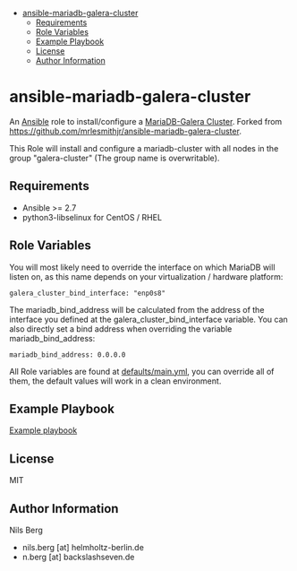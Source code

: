 <!-- START doctoc generated TOC please keep comment here to allow auto update -->

<!-- DON'T EDIT THIS SECTION, INSTEAD RE-RUN doctoc TO UPDATE -->

-   [ansible-mariadb-galera-cluster](#ansible-mariadb-galera-cluster)
    -   [Requirements](#requirements)
    -   [Role Variables](#role-variables)
    -   [Example Playbook](#example-playbook)
    -   [License](#license)
    -   [Author Information](#author-information)

<!-- END doctoc generated TOC please keep comment here to allow auto update -->

# ansible-mariadb-galera-cluster

An [Ansible](https://www.ansible.com) role to install/configure a [MariaDB-Galera Cluster](https://mariadb.com/kb/en/mariadb/what-is-mariadb-galera-cluster/).
Forked from https://github.com/mrlesmithjr/ansible-mariadb-galera-cluster.

This Role will install and configure a mariadb-cluster with all nodes in the group "galera-cluster" (The group name is overwritable).

## Requirements

- Ansible >= 2.7
- python3-libselinux for CentOS / RHEL

## Role Variables

You will most likely need to override the interface on which MariaDB will listen on, as this name depends on your virtualization / hardware platform:

    galera_cluster_bind_interface: "enp0s8"

The mariadb_bind_address will be calculated from the address of the interface you defined at the galera_cluster_bind_interface variable.
You can also directly set a bind address when overriding the variable mariadb_bind_address:

    mariadb_bind_address: 0.0.0.0

All Role variables are found at [defaults/main.yml](defaults/main.yml), you can override all of them, the default values will work in a clean environment.

## Example Playbook

[Example playbook](./playbook.yml)

## License

MIT

## Author Information

Nils Berg

-   nils.berg [at] helmholtz-berlin.de
-   n.berg [at] backslashseven.de
